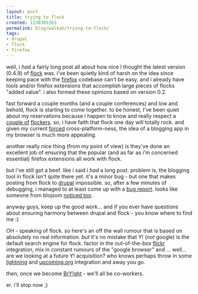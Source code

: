 ```yaml
---
layout: post
title: trying to flock
created: 1130305363
permalink: blog/walkah/trying-to-flock/
tags:
- drupal
- flock
- firefox
---
```

well, i *had* a fairly long post all about how nice I thought the latest version (0.4.9) of <a href="http://flock.com/">flock</a> was. i've been quietly kind of harsh on the idea since keeping pace with the <a href="http://www.getfirefox.com/">firefox</a> codebase can't be easy, and i already have tools and/or firefox extensions that accomplish large pieces of flocks "added value". i also formed these opinions based on version 0.2.

fast forward a couple months (and a couple conferences) and low and behold, flock is starting to come together. to be honest, I've been quiet about my reservations because i happen to know and really respect a <a href="http://www.factorycity.net/blog" title="Chris Messina">couple of</a> <a href="http://an9.org/blog" title="Andyface Smith">flockers</a>. so, i have faith that flock one day will totally rock. and given my current <a href="http://walkah.net/blog/walkah/goodbye-sweet-powerbook">forced</a> cross-platform-ness, the idea of a blogging app in my browser is much more appealing.

another really nice thing (from my point of view) is they've done an excellent job of ensuring that the popular (and as far as i'm concerned essential) firefox extensions all work with flock.

but i've still got a beef. like i said i *had* a long post. problem is, the blogging tool in flock isn't quite there yet. it's a minor bug - but one that makes posting from flock to <a href="http://drupal.org/" title="PHP CMS">drupal</a> impossible. so, after a few minutes of debugging, i managed to at least come up with a <a href="http://bugzilla.flock.com/show_bug.cgi?id=1312">bug report</a>. looks like someone from blojsom <a href="http://www.blojsom.com/blog/blojsom/2005/10/24/Flocking-XML-RPC.html">noticed too</a>.

anyway guys, keep up the good work... and if you ever have questions about ensuring harmony between drupal and flock - you know where to find me :)

OH - speaking of flock. so here's an off the wall rumour that is based on absolutely no real information. *but* it's no mistake that Y! (<em>not</em> google) is the default search engine for flock. factor in the out-of-the-box <a href="http://www.flickr.com/">flickr</a> integration, mix in constant rumours of the "google browser" and ... well... are we looking at a future Y! acquisition? who knows perhaps throw in some <a href="http://wiki.mozilla.org/Calendar:Lightning">lightning</a> and <a href="http://www.upcoming.org/">upcoming.org</a> integration and away you go.

then, once we become <a href="http://www.bryght.com/" title="Bryght community content hosting">BrY!ght</a> - we'll all be co-workers.

er. i'll stop now ;)
